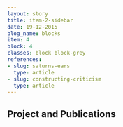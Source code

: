 ```yaml
---
layout: story
title: item-2-sidebar
date: 19-12-2015
blog_name: blocks
item: 4
block: 4
classes: block block-grey
references: 
- slug: saturns-ears
  type: article
- slug: constructing-criticism
  type: article
---
```

## Project and Publications

